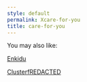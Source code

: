 ```yaml
---
style: default
permalink: Xcare-for-you
title: care-for-you
---
```

You may also like:

[Enkidu](http://scp-wiki.net/enkidu)

[ClusterfREDACTED](http://scp-wiki.net/clusterfredacted)
